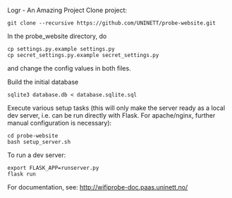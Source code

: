 Logr - An Amazing Project
Clone project:
```
git clone --recursive https://github.com/UNINETT/probe-website.git
```

In the probe_website directory, do
```
cp settings.py.example settings.py
cp secret_settings.py.example secret_settings.py
```
and change the config values in both files.

Build the initial database
```
sqlite3 database.db < database.sqlite.sql
```

Execute various setup tasks (this will only make the server ready as a local dev server, i.e. can be run directly with Flask. For apache/nginx, further manual configuration is necessary):
```
cd probe-website
bash setup_server.sh
```

To run a dev server:
```
export FLASK_APP=runserver.py
flask run
```

For documentation, see: http://wifiprobe-doc.paas.uninett.no/
